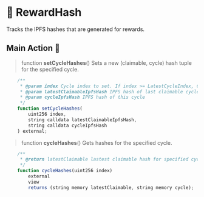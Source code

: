 # 🚩 RewardHash

Tracks the IPFS hashes that are generated for rewards.

## Main Action 🔧

> function **setCycleHashes**()
Sets a new (claimable, cycle) hash tuple for the specified cycle.

```js
    /**
     * @param index Cycle index to set. If index >= LatestCycleIndex, CycleHashAdded is emitted
     * @param latestClaimableIpfsHash IPFS hash of last claimable cycle before/including this cycle
     * @param cycleIpfsHash IPFS hash of this cycle
     */
    function setCycleHashes(
        uint256 index,
        string calldata latestClaimableIpfsHash,
        string calldata cycleIpfsHash
    ) external;
```

> function **cycleHashes**()
Gets hashes for the specified cycle.

```js
    /**
     * @return latestClaimable lastest claimable hash for specified cycle, cycle latest hash (possibly non-claimable) for specified cycle
     */
    function cycleHashes(uint256 index)
        external
        view
        returns (string memory latestClaimable, string memory cycle);
```